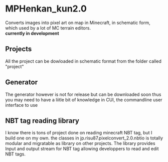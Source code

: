 # MPHenkan_kun2.0
Converts images into pixel art on map in Minecraft, in schematic form, which used by a lot of MC terrain editors.<br>
**currently in development**

## Projects
All the project can be dowloaded in schematic format from the folder called "project"

## Generator
The generator however is not for release but can be downloaded soon thus you may need to have a liitle bit of knowledge in CUI, the commandline user interface to use

## NBT tag reading library
I know there is tons of project done on reading minecraft NBT tag, but I build one on my own.
the classes in jp.risu87.pixelconvert_2.0.nbtio is totally modular and migratable as library on other projects. The library provides Input and output stream for NBT tag allowing developpers to read and edit NBT tags.

